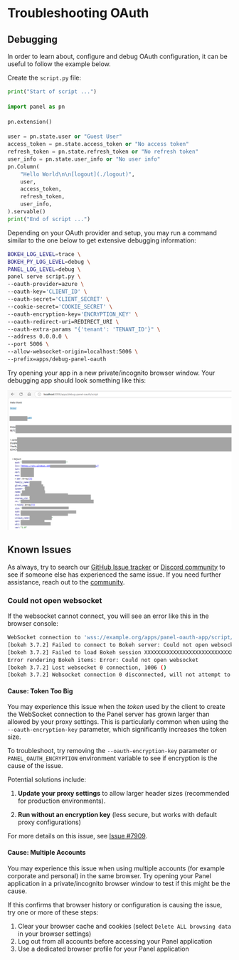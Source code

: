 # Troubleshooting OAuth

## Debugging

In order to learn about, configure and debug OAuth configuration, it can be useful to follow the example below.

Create the `script.py` file:

```python
print("Start of script ...")

import panel as pn

pn.extension()

user = pn.state.user or "Guest User"
access_token = pn.state.access_token or "No access token"
refresh_token = pn.state.refresh_token or "No refresh token"
user_info = pn.state.user_info or "No user info"
pn.Column(
    "Hello World\n\n[logout](./logout)",
    user,
    access_token,
    refresh_token,
    user_info,
).servable()
print("End of script ...")
```

Depending on your OAuth provider and setup, you may run a command similar to the one below to get extensive debugging information:

```bash
BOKEH_LOG_LEVEL=trace \
BOKEH_PY_LOG_LEVEL=debug \
PANEL_LOG_LEVEL=debug \
panel serve script.py \
--oauth-provider=azure \
--oauth-key='CLIENT_ID' \
--oauth-secret='CLIENT_SECRET' \
--cookie-secret='COOKIE_SECRET' \
--oauth-encryption-key='ENCRYPTION_KEY' \
--oauth-redirect-uri=REDIRECT_URI \
--oauth-extra-params "{'tenant': 'TENANT_ID'}" \
--address 0.0.0.0 \
--port 5006 \
--allow-websocket-origin=localhost:5006 \
--prefix=apps/debug-panel-oauth
```

Try opening your app in a new private/incognito browser window. Your debugging app should look something like this:

![OAuth Debugging App](../../_static/images/oauth_debugging.png)

## Known Issues

As always, try to search our [GitHub Issue tracker](https://github.com/holoviz/panel/issues) or [Discord community](https://discord.gg/rb6gPXbdAr) to see if someone else has experienced the same issue. If you need further assistance, reach out to the [community](../../community.md).

### Could not open websocket

If the websocket cannot connect, you will see an error like this in the browser console:

```bash
WebSocket connection to 'wss://example.org/apps/panel-oauth-app/script/ws' failed
[bokeh 3.7.2] Failed to connect to Bokeh server: Could not open websocket
[bokeh 3.7.2] Failed to load Bokeh session XXXXXXXXXXXXXXXXXXXXXXXXXXXX: Error: Could not open websocket
Error rendering Bokeh items: Error: Could not open websocket
[bokeh 3.7.2] Lost websocket 0 connection, 1006 ()
[bokeh 3.7.2] Websocket connection 0 disconnected, will not attempt to reconnect
```

#### Cause: Token Too Big

You may experience this issue when the *token* used by the client to create the WebSocket connection to the Panel server has grown larger than allowed by your proxy settings.
This is particularly common when using the `--oauth-encryption-key` parameter, which significantly increases the token size.

To troubleshoot, try removing the `--oauth-encryption-key` parameter or `PANEL_OAUTH_ENCRYPTION` environment variable to see if encryption is the cause of the issue.

Potential solutions include:

1. **Update your proxy settings** to allow larger header sizes (recommended for production environments).

2. **Run without an encryption key** (less secure, but works with default proxy configurations)

For more details on this issue, see [Issue #7909](https://github.com/holoviz/panel/issues/7909).

#### Cause: Multiple Accounts

You may experience this issue when using multiple accounts (for example corporate and personal) in the same browser. Try opening your Panel application in a private/incognito browser window to test if this might be the cause.

If this confirms that browser history or configuration is causing the issue, try one or more of these steps:

1. Clear your browser cache and cookies (select `Delete ALL browsing data` in your browser settings)
2. Log out from all accounts before accessing your Panel application
3. Use a dedicated browser profile for your Panel application

